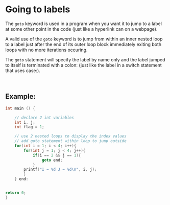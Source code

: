 # Going to labels

The `goto` keyword is used in a program when you want it to jump to a label at some other point in the code (just like a hyperlink can on a webpage). 

A valid use of the `goto` keyword is to jump from within an inner nested loop to a label just after the end of its outer loop block immediately exiting both loops with no more iterations occuring. 

The `goto` statement will specify the label by name only and the label jumped to itself is terminated with a colon: (just like the label in a switch statement that uses case:).

<br>

## Example:

```C
int main () {

	// declare 2 int variables
	int i, j;
	int flag = 1;

	// use 2 nested loops to display the index values
	// add goto statement within loop to jump outside 
	for(int i = 1; i < 4; i++){
		for(int j = 1; j < 4; j++){
			if(i == 2 && j == 1){
				goto end;
			}
		printf("I = %d J = %d\n", i, j);
		}
	} end:


return 0;
}
```